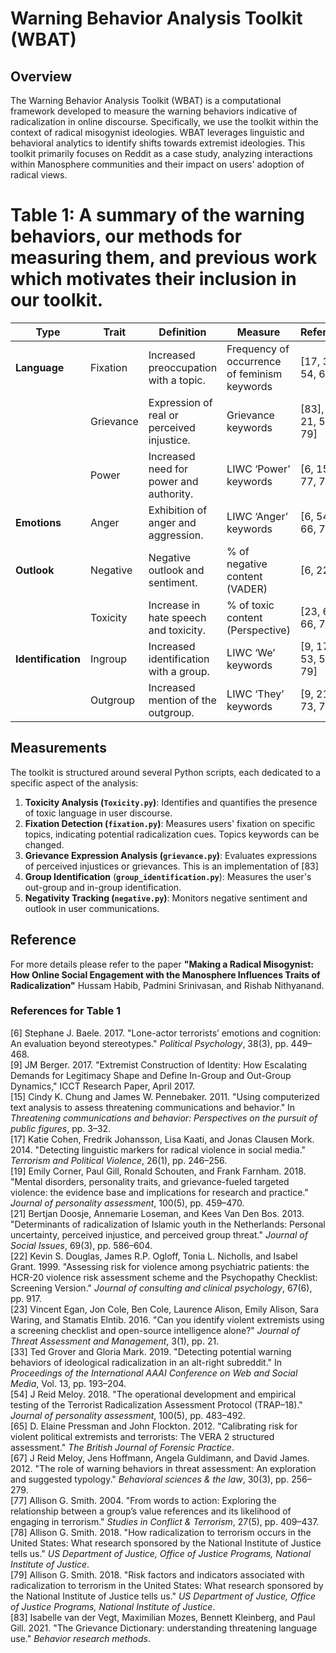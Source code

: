 # Warning Behavior Analysis Toolkit (WBAT)

## Overview

The Warning Behavior Analysis Toolkit (WBAT) is a computational framework developed to measure the warning behaviors indicative of radicalization in online discourse. Specifically, we use the toolkit within the context of radical misogynist ideologies. WBAT leverages linguistic and behavioral analytics to identify shifts towards extremist ideologies. This toolkit primarily focuses on Reddit as a case study, analyzing interactions within Manosphere communities and their impact on users' adoption of radical views.

# Table 1: A summary of the warning behaviors, our methods for measuring them, and previous work which motivates their inclusion in our toolkit.

| Type               | Trait     | Definition                                 | Measure                                      | References                  |
| ------------------ | --------- | ------------------------------------------ | -------------------------------------------- | --------------------------- |
| **Language**       | Fixation  | Increased preoccupation with a topic.      | Frequency of occurrence of feminism keywords | [17, 33, 54, 67]            |
|                    | Grievance | Expression of real or perceived injustice. | Grievance keywords                           | [83], [19, 21, 53, 78, 79]  |
|                    | Power     | Increased need for power and authority.    | LIWC ‘Power’ keywords                        | [6, 15, 43, 77, 79]         |
| **Emotions**       | Anger     | Exhibition of anger and aggression.        | LIWC ‘Anger’ keywords                        | [6, 54, 65, 66, 79]         |
| **Outlook**        | Negative  | Negative outlook and sentiment.            | % of negative content (VADER)                | [6, 22, 80]                 |
|                    | Toxicity  | Increase in hate speech and toxicity.      | % of toxic content (Perspective)             | [23, 65, 66, 73]            |
| **Identification** | Ingroup   | Increased identification with a group.     | LIWC ‘We’ keywords                           | [9, 17, 21, 53, 54, 73, 79] |
|                    | Outgroup  | Increased mention of the outgroup.         | LIWC ‘They’ keywords                         | [9, 21, 65, 73, 76, 79]     |
## Measurements

The toolkit is structured around several Python scripts, each dedicated to a specific aspect of the analysis:

1. **Toxicity Analysis (`Toxicity.py`)**: Identifies and quantifies the presence of toxic language in user discourse.
2. **Fixation Detection (`fixation.py`)**: Measures users' fixation on specific topics, indicating potential radicalization cues. Topics keywords can be changed.
3. **Grievance Expression Analysis (`grievance.py`)**: Evaluates expressions of perceived injustices or grievances. This is an implementation of [83]
4. **Group Identification** (**`group_identification.py`**): Measures the user's out-group and in-group identification.
5. **Negativity Tracking (`negative.py`)**: Monitors negative sentiment and outlook in user communications.
## Reference

For more details please refer to the paper 
**"Making a Radical Misogynist: How Online Social Engagement with the Manosphere Influences Traits of Radicalization"**
Hussam Habib, Padmini Srinivasan, and Rishab Nithyanand.

### References for Table 1

[6] Stephane J. Baele. 2017. "Lone-actor terrorists’ emotions and cognition: An evaluation beyond stereotypes." *Political Psychology*, 38(3), pp. 449–468.  
[9] JM Berger. 2017. "Extremist Construction of Identity: How Escalating Demands for Legitimacy Shape and Define In-Group and Out-Group Dynamics," ICCT Research Paper, April 2017.  
[15] Cindy K. Chung and James W. Pennebaker. 2011. "Using computerized text analysis to assess threatening communications and behavior." In *Threatening communications and behavior: Perspectives on the pursuit of public figures*, pp. 3–32.  
[17] Katie Cohen, Fredrik Johansson, Lisa Kaati, and Jonas Clausen Mork. 2014. "Detecting linguistic markers for radical violence in social media." *Terrorism and Political Violence*, 26(1), pp. 246–256.  
[19] Emily Corner, Paul Gill, Ronald Schouten, and Frank Farnham. 2018. "Mental disorders, personality traits, and grievance-fueled targeted violence: the evidence base and implications for research and practice." *Journal of personality assessment*, 100(5), pp. 459–470.  
[21] Bertjan Doosje, Annemarie Loseman, and Kees Van Den Bos. 2013. "Determinants of radicalization of Islamic youth in the Netherlands: Personal uncertainty, perceived injustice, and perceived group threat." *Journal of Social Issues*, 69(3), pp. 586–604.  
[22] Kevin S. Douglas, James R.P. Ogloff, Tonia L. Nicholls, and Isabel Grant. 1999. "Assessing risk for violence among psychiatric patients: the HCR-20 violence risk assessment scheme and the Psychopathy Checklist: Screening Version." *Journal of consulting and clinical psychology*, 67(6), pp. 917.  
[23] Vincent Egan, Jon Cole, Ben Cole, Laurence Alison, Emily Alison, Sara Waring, and Stamatis Elntib. 2016. "Can you identify violent extremists using a screening checklist and open-source intelligence alone?" *Journal of Threat Assessment and Management*, 3(1), pp. 21.  
[33] Ted Grover and Gloria Mark. 2019. "Detecting potential warning behaviors of ideological radicalization in an alt-right subreddit." In *Proceedings of the International AAAI Conference on Web and Social Media*, Vol. 13, pp. 193–204.  
[54] J Reid Meloy. 2018. "The operational development and empirical testing of the Terrorist Radicalization Assessment Protocol (TRAP–18)." *Journal of personality assessment*, 100(5), pp. 483–492.  
[65] D. Elaine Pressman and John Flockton. 2012. "Calibrating risk for violent political extremists and terrorists: The VERA 2 structured assessment." *The British Journal of Forensic Practice*.  
[67] J Reid Meloy, Jens Hoffmann, Angela Guldimann, and David James. 2012. "The role of warning behaviors in threat assessment: An exploration and suggested typology." *Behavioral sciences & the law*, 30(3), pp. 256–279.  
[77] Allison G. Smith. 2004. "From words to action: Exploring the relationship between a group’s value references and its likelihood of engaging in terrorism." *Studies in Conflict & Terrorism*, 27(5), pp. 409–437.  
[78] Allison G. Smith. 2018. "How radicalization to terrorism occurs in the United States: What research sponsored by the National Institute of Justice tells us." *US Department of Justice, Office of Justice Programs, National Institute of Justice*.  
[79] Allison G. Smith. 2018. "Risk factors and indicators associated with radicalization to terrorism in the United States: What research sponsored by the National Institute of Justice tells us." *US Department of Justice, Office of Justice Programs, National Institute of Justice*.  
[83] Isabelle van der Vegt, Maximilian Mozes, Bennett Kleinberg, and Paul Gill. 2021. "The Grievance Dictionary: understanding threatening language use." *Behavior research methods*.  
